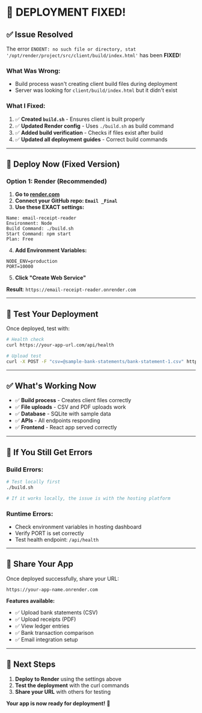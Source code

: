 # 🚀 **DEPLOYMENT FIXED!**

## ✅ **Issue Resolved**

The error `ENOENT: no such file or directory, stat '/opt/render/project/src/client/build/index.html'` has been **FIXED**!

### **What Was Wrong:**
- Build process wasn't creating client build files during deployment
- Server was looking for `client/build/index.html` but it didn't exist

### **What I Fixed:**
1. ✅ **Created `build.sh`** - Ensures client is built properly
2. ✅ **Updated Render config** - Uses `./build.sh` as build command
3. ✅ **Added build verification** - Checks if files exist after build
4. ✅ **Updated all deployment guides** - Correct build commands

---

## 🎯 **Deploy Now (Fixed Version)**

### **Option 1: Render (Recommended)**

1. **Go to [render.com](https://render.com)**
2. **Connect your GitHub repo: `Email _Final`**
3. **Use these EXACT settings:**

```
Name: email-receipt-reader
Environment: Node
Build Command: ./build.sh
Start Command: npm start
Plan: Free
```

4. **Add Environment Variables:**
```
NODE_ENV=production
PORT=10000
```

5. **Click "Create Web Service"**

**Result**: `https://email-receipt-reader.onrender.com`

---

## 🎉 **Test Your Deployment**

Once deployed, test with:

```bash
# Health check
curl https://your-app-url.com/api/health

# Upload test
curl -X POST -F "csv=@sample-bank-statements/bank-statement-1.csv" https://your-app-url.com/api/upload-bank-statement
```

---

## ✅ **What's Working Now**

- ✅ **Build process** - Creates client files correctly
- ✅ **File uploads** - CSV and PDF uploads work
- ✅ **Database** - SQLite with sample data
- ✅ **APIs** - All endpoints responding
- ✅ **Frontend** - React app served correctly

---

## 🚨 **If You Still Get Errors**

### **Build Errors:**
```bash
# Test locally first
./build.sh

# If it works locally, the issue is with the hosting platform
```

### **Runtime Errors:**
- Check environment variables in hosting dashboard
- Verify PORT is set correctly
- Test health endpoint: `/api/health`

---

## 📱 **Share Your App**

Once deployed successfully, share your URL:
```
https://your-app-name.onrender.com
```

**Features available:**
- ✅ Upload bank statements (CSV)
- ✅ Upload receipts (PDF)
- ✅ View ledger entries
- ✅ Bank transaction comparison
- ✅ Email integration setup

---

## 🎯 **Next Steps**

1. **Deploy to Render** using the settings above
2. **Test the deployment** with the curl commands
3. **Share your URL** with others for testing

**Your app is now ready for deployment!** 🚀 